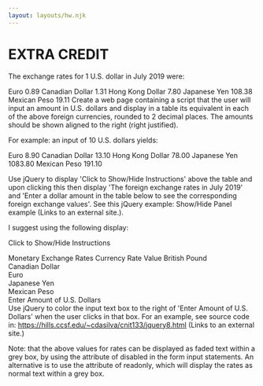 ```yaml
---
layout: layouts/hw.njk
---
```

# EXTRA CREDIT

The exchange rates for 1 U.S. dollar in July 2019 were:

Euro	0.89
Canadian Dollar	1.31
Hong Kong Dollar	7.80
Japanese Yen	108.38
Mexican Peso	19.11
Create a web page containing a script that the user will input an amount in U.S. dollars and display in a table its equivalent in each of the above foreign currencies, rounded to 2 decimal places. The amounts should be shown aligned to the right (right justified).

For example: an input of 10 U.S. dollars yields:


Euro	8.90
Canadian Dollar	13.10
Hong Kong Dollar	78.00
Japanese Yen	1083.80
Mexican Peso	191.10
 

Use jQuery to display 'Click to Show/Hide Instructions' above the table and upon clicking this then display 'The foreign exchange rates in July 2019' and 'Enter a dollar amount in the table below to see the corresponding foreign exchange values'. See this jQuery example: Show/Hide Panel example (Links to an external site.).

I suggest using the following display:


Click to Show/Hide Instructions

Monetary Exchange Rates
Currency	Rate	Value
British Pound		
Canadian Dollar		
Euro		
Japanese Yen		
Mexican Peso		
Enter Amount of U.S. Dollars	
Use jQuery to color the input text box to the right of 'Enter Amount of U.S. Dollars' when the user clicks in that box. For an example, see source code in: https://hills.ccsf.edu/~cdasilva/cnit133/jquery8.html (Links to an external site.) 

Note: that the above values for rates can be displayed as faded text within a grey box, by using the attribute of disabled in the form input statements. An alternative is to use the attribute of readonly, which will display the rates as normal text within a grey box.

 